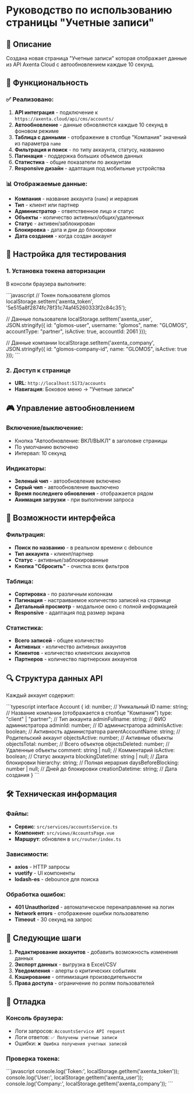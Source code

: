 # Руководство по использованию страницы "Учетные записи"

## 🎯 Описание

Создана новая страница "Учетные записи" которая отображает данные из API Axenta Cloud с автообновлением каждые 10 секунд.

## 🚀 Функциональность

### ✅ Реализовано:

1. **API интеграция** - подключение к `https://axenta.cloud/api/cms/accounts/`
2. **Автообновление** - данные обновляются каждые 10 секунд в фоновом режиме
3. **Таблица с данными** - отображение в столбце "Компания" значений из параметра `name`
4. **Фильтрация и поиск** - по типу аккаунта, статусу, названию
5. **Пагинация** - поддержка больших объемов данных
6. **Статистика** - общие показатели по аккаунтам
7. **Responsive дизайн** - адаптация под мобильные устройства

### 📊 Отображаемые данные:

- **Компания** - название аккаунта (`name`) и иерархия
- **Тип** - клиент или партнер
- **Администратор** - ответственное лицо и статус
- **Объекты** - количество активных/общих/удаленных
- **Статус** - активен/заблокирован
- **Блокировка** - дата и дни до блокировки
- **Дата создания** - когда создан аккаунт

## 🔧 Настройка для тестирования

### 1. Установка токена авторизации

В консоли браузера выполните:

\`\`\`javascript
// Токен пользователя glomos
localStorage.setItem('axenta_token', '5e515a8f2874fc78f31c74af45260333f2c84c35');

// Данные пользователя
localStorage.setItem('axenta_user', JSON.stringify({
  id: "glomos-user",
  username: "glomos", 
  name: "GLOMOS",
  accountType: "partner",
  isActive: true,
  accountId: 2061
}));

// Данные компании
localStorage.setItem('axenta_company', JSON.stringify({
  id: "glomos-company-id",
  name: "GLOMOS",
  isActive: true
}));
\`\`\`

### 2. Доступ к странице

- **URL**: `http://localhost:5173/accounts`
- **Навигация**: Боковое меню → "Учетные записи"

## 🎮 Управление автообновлением

### Включение/выключение:
- Кнопка "Автообновление: ВКЛ/ВЫКЛ" в заголовке страницы
- По умолчанию включено
- Интервал: 10 секунд

### Индикаторы:
- **Зеленый чип** - автообновление включено
- **Серый чип** - автообновление выключено  
- **Время последнего обновления** - отображается рядом
- **Анимация загрузки** - при выполнении запроса

## 📱 Возможности интерфейса

### Фильтрация:
- **Поиск по названию** - в реальном времени с debounce
- **Тип аккаунта** - клиент/партнер
- **Статус** - активные/заблокированные
- **Кнопка "Сбросить"** - очистка всех фильтров

### Таблица:
- **Сортировка** - по различным колонкам
- **Пагинация** - настраиваемое количество записей на странице
- **Детальный просмотр** - модальное окно с полной информацией
- **Responsive** - адаптация под размер экрана

### Статистика:
- **Всего записей** - общее количество
- **Активных** - количество активных аккаунтов
- **Клиентов** - количество клиентских аккаунтов  
- **Партнеров** - количество партнерских аккаунтов

## 🔍 Структура данных API

Каждый аккаунт содержит:

\`\`\`typescript
interface Account {
  id: number;                    // Уникальный ID
  name: string;                  // Название компании (отображается в столбце "Компания")
  type: "client" | "partner";   // Тип аккаунта
  adminFullname: string;        // ФИО администратора
  adminId: number;              // ID администратора
  adminIsActive: boolean;       // Активность администратора
  parentAccountName: string;    // Родительский аккаунт
  objectsActive: number;        // Активные объекты
  objectsTotal: number;         // Всего объектов
  objectsDeleted: number;       // Удаленные объекты
  comment: string | null;       // Комментарий
  isActive: boolean;            // Статус аккаунта
  blockingDatetime: string | null; // Дата блокировки
  hierarchy: string;            // Полная иерархия
  daysBeforeBlocking: number | null; // Дней до блокировки
  creationDatetime: string;     // Дата создания
}
\`\`\`

## 🛠 Техническая информация

### Файлы:
- **Сервис**: `src/services/accountsService.ts`
- **Компонент**: `src/views/AccountsPage.vue`
- **Маршрут**: обновлен в `src/router/index.ts`

### Зависимости:
- **axios** - HTTP запросы
- **vuetify** - UI компоненты
- **lodash-es** - debounce для поиска

### Обработка ошибок:
- **401 Unauthorized** - автоматическое перенаправление на логин
- **Network errors** - отображение ошибки пользователю
- **Timeout** - 30 секунд на запрос

## 🎯 Следующие шаги

1. **Редактирование аккаунтов** - добавить возможность изменения данных
2. **Экспорт данных** - выгрузка в Excel/CSV
3. **Уведомления** - алерты о критических событиях
4. **Кэширование** - оптимизация производительности
5. **Права доступа** - ограничение по ролям пользователей

## 🐛 Отладка

### Консоль браузера:
- Логи запросов: `AccountsService API request`
- Логи ответов: `✅ Получены учетные записи`
- Ошибки: `❌ Ошибка получения учетных записей`

### Проверка токена:
\`\`\`javascript
console.log('Token:', localStorage.getItem('axenta_token'));
console.log('User:', localStorage.getItem('axenta_user'));
console.log('Company:', localStorage.getItem('axenta_company'));
\`\`\`
